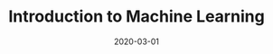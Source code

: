 ---
layout: medium_redirect
title: "Introduction to Machine Learning"
description: "An article on intro to ML."
date: 2020-03-01
cat: "notes"
tags: ["machine learning"]
external_source: "Medium"
read_time: 6
medium_url: "https://karthikredy10.medium.com/introduction-to-machine-learning-88d16829c86c"
---